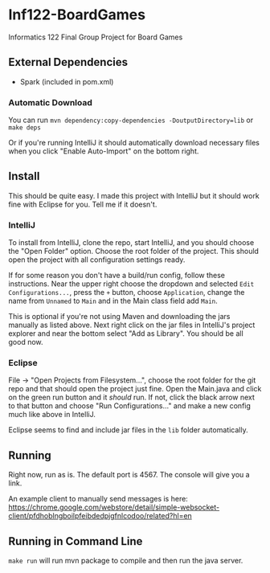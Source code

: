 # Inf122-BoardGames
Informatics 122 Final Group Project for Board Games

## External Dependencies

* Spark (included in pom.xml)

### Automatic Download

You can run `mvn dependency:copy-dependencies -DoutputDirectory=lib` or `make deps`

Or if you're running IntelliJ it should automatically download necessary files when you click "Enable Auto-Import" on the bottom right.

## Install
This should be quite easy. I made this project with IntelliJ but it should work fine with Eclipse for you. Tell me if it doesn't.

### IntelliJ
To install from IntelliJ, clone the repo, start IntelliJ, and you should choose the "Open Folder" option. Choose the root folder of the project. This should open the project with all configuration settings ready.

If for some reason you don't have a build/run config, follow these instructions. Near the upper right choose the dropdown and selected `Edit Configurations...`, press the `+` button, choose `Application`, change the name from `Unnamed` to `Main` and in the Main class field add `Main`.

This is optional if you're not using Maven and downloading the jars manually as listed above. Next right click on the jar files in IntelliJ's project explorer and near the bottom select "Add as Library". You should be all good now.

### Eclipse
File -> "Open Projects from Filesystem...", choose the root folder for the git repo and that should open the project just fine. Open the Main.java and click on the green run button and it _should_ run. If not, click the black arrow next to that button and choose "Run Configurations..." and make a new config much like above in IntelliJ.

Eclipse seems to find and include jar files in the `lib` folder automatically.

## Running
Right now, run as is. The default port is 4567. The console will give you a link.

An example client to manually send messages is here: https://chrome.google.com/webstore/detail/simple-websocket-client/pfdhoblngboilpfeibdedpjgfnlcodoo/related?hl=en

## Running in Command Line
`make run` will run mvn package to compile and then run the java server.

